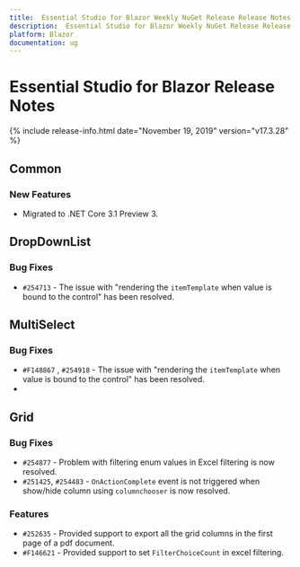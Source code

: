 ```yaml
---
title:  Essential Studio for Blazor Weekly NuGet Release Release Notes  
description:  Essential Studio for Blazor Weekly NuGet Release Release Notes  
platform: Blazor
documentation: ug
---
```


#  Essential Studio for Blazor  Release Notes  

{% include release-info.html date="November 19, 2019"  version="v17.3.28" %} 


##  Common

### New Features

- Migrated to .NET Core 3.1 Preview 3.

## DropDownList

### Bug Fixes

- `#254713` - The issue with "rendering the `itemTemplate` when value is bound to the control" has been resolved.

## MultiSelect

### Bug Fixes

- `#F148867` , `#254918` - The issue with "rendering the `itemTemplate` when value is bound to the control" has been resolved.
- 
## Grid

### Bug Fixes

- `#254877` - Problem with filtering enum values in Excel filtering is now resolved.
- `#251425`, `#254483` - `OnActionComplete` event is not triggered when show/hide column using `columnchooser` is now resolved.

### Features

- `#252635` - Provided support to export all the grid columns in the first page of a pdf document.
- `#F146621` - Provided support to set `FilterChoiceCount` in excel filtering.